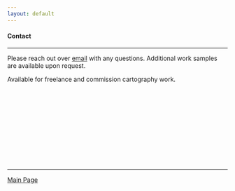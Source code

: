 ```yaml
---
layout: default
---
```

<title>Glenn Ingram Cartography</title>
 
#### Contact

 <hr> 

Please reach out over [email](mailto:gi.ingram001@gmail.com) with any questions. Additional work samples are available upon request.

Available for freelance and commission cartography work.

<br>
<br>
<br>
<br>
<br>
<br>
<br>
<br>
<br>
<br>



<hr> 

[Main Page](./)
